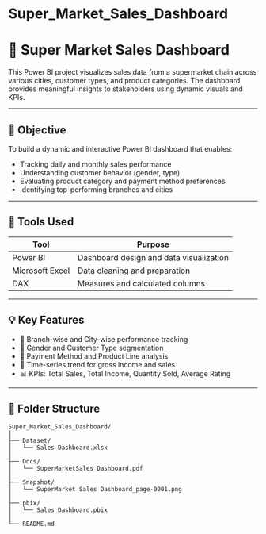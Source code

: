 # Super_Market_Sales_Dashboard
# 🛒 Super Market Sales Dashboard

This Power BI project visualizes sales data from a supermarket chain across various cities, customer types, and product categories. The dashboard provides meaningful insights to stakeholders using dynamic visuals and KPIs.

---

## 🎯 Objective

To build a dynamic and interactive Power BI dashboard that enables:
- Tracking daily and monthly sales performance
- Understanding customer behavior (gender, type)
- Evaluating product category and payment method preferences
- Identifying top-performing branches and cities

---

## 🧰 Tools Used

| Tool         | Purpose                                     |
|--------------|---------------------------------------------|
| Power BI     | Dashboard design and data visualization     |
| Microsoft Excel | Data cleaning and preparation           |
| DAX          | Measures and calculated columns             |

---

## 💡 Key Features

- 📍 Branch-wise and City-wise performance tracking  
- 👥 Gender and Customer Type segmentation  
- 🧾 Payment Method and Product Line analysis  
- 📆 Time-series trend for gross income and sales  
- 📊 KPIs: Total Sales, Total Income, Quantity Sold, Average Rating  

---

## 📂 Folder Structure

```plaintext
Super_Market_Sales_Dashboard/
│
├── Dataset/
│   └── Sales-Dashboard.xlsx
│
├── Docs/
│   └── SuperMarketSales Dashboard.pdf
│
├── Snapshot/
│   └── SuperMarket Sales Dashboard_page-0001.png
│
├── pbix/
│   └── Sales Dashboard.pbix
│
└── README.md
